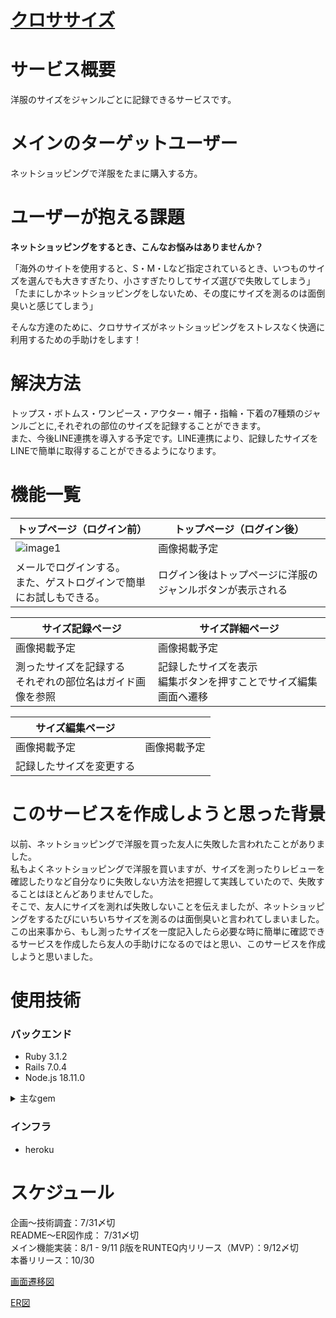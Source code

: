 # [クロササイズ](https://www.cloth-to-size.com/)

# サービス概要
洋服のサイズをジャンルごとに記録できるサービスです。  

# メインのターゲットユーザー
ネットショッピングで洋服をたまに購入する方。

# ユーザーが抱える課題
__ネットショッピングをするとき、こんなお悩みはありませんか？__  

「海外のサイトを使用すると、S・M・Lなど指定されているとき、いつものサイズを選んでも大きすぎたり、小さすぎたりしてサイズ選びで失敗してしまう」  
「たまにしかネットショッピングをしないため、その度にサイズを測るのは面倒臭いと感じてしまう」  

そんな方達のために、クロササイズがネットショッピングをストレスなく快適に利用するための手助けをします！

# 解決方法
トップス・ボトムス・ワンピース・アウター・帽子・指輪・下着の7種類のジャンルごとに,それぞれの部位のサイズを記録することができます。  
また、今後LINE連携を導入する予定です。LINE連携により、記録したサイズをLINEで簡単に取得することができるようになります。  

# 機能一覧
|  トップページ（ログイン前） |  トップページ（ログイン後）  |
| ---- | ---- |
|  ![image1](IMG_4850.PNG)  |  画像掲載予定  |
|  メールでログインする。<br>また、ゲストログインで簡単にお試しもできる。|  ログイン後はトップページに洋服のジャンルボタンが表示される  |

|  サイズ記録ページ |  サイズ詳細ページ  |
| ---- | ---- |
|  画像掲載予定  |  画像掲載予定  |
|  測ったサイズを記録する<br>それぞれの部位名はガイド画像を参照  |  記録したサイズを表示<br>編集ボタンを押すことでサイズ編集画面へ遷移  |

| サイズ編集ページ |    |
| ---- | ---- |
|  画像掲載予定  |  画像掲載予定  |
|  記録したサイズを変更する  |    |

# このサービスを作成しようと思った背景
以前、ネットショッピングで洋服を買った友人に失敗した言われたことがありました。  
私もよくネットショッピングで洋服を買いますが、サイズを測ったりレビューを確認したりなど自分なりに失敗しない方法を把握して実践していたので、失敗することはほとんどありませんでした。  
そこで、友人にサイズを測れば失敗しないことを伝えましたが、ネットショッピングをするたびにいちいちサイズを測るのは面倒臭いと言われてしまいました。  
この出来事から、もし測ったサイズを一度記入したら必要な時に簡単に確認できるサービスを作成したら友人の手助けになるのではと思い、このサービスを作成しようと思いました。  

# 使用技術
### バックエンド
* Ruby 3.1.2
* Rails 7.0.4
* Node.js 18.11.0
<details>
<summary>主なgem</summary>

* [sorcery](https://github.com/Sorcery/sorcery)<br>
* [line-bot-api](https://github.com/line/line-bot-sdk-ruby)<br>
* [meta-tags](https://github.com/kpumuk/meta-tags)<br>
* [RSpec](https://github.com/rspec/rspec-rails)
</details>

### インフラ
* heroku




# スケジュール
企画〜技術調査：7/31〆切  
README〜ER図作成： 7/31〆切  
メイン機能実装：8/1 - 9/11
β版をRUNTEQ内リリース（MVP）：9/12〆切  
本番リリース：10/30

[画面遷移図](https://www.figma.com/file/k6cFM3JBXOUhb6XWVpuqEs/Untitled?node-id=0%3A1)

[ER図](https://app.diagrams.net/#Hsuzuki-yuka-27%2Fnet_shopping_size%2F01_edit_README.md%2Fnet_shopping.drawio)
